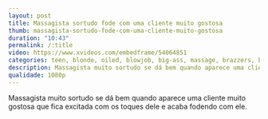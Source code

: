```yaml
---
layout: post
title: Massagista sortudo fode com uma cliente muito gostosa
thumb: massagista-sortudo-fode-com-uma-cliente-muito-gostosa
duration: "10:43"
permalink: /:title
video: https://www.xvideos.com/embedframe/54064851
categories: teen, blonde, oiled, blowjob, big-ass, massage, brazzers, big-tits, face-fucking, phat-ass, dirty-masseur
description: Massagista muito sortudo se dá bem quando aparece uma cliente muito gostosa que fica excitada com os toques dele e acaba fodendo com ele.
qualidade: 1080p
---
```

Massagista muito sortudo se dá bem quando aparece uma cliente muito gostosa que fica excitada com os toques dele e acaba fodendo com ele.